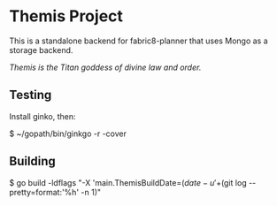 # Themis Project

This is a standalone backend for fabric8-planner that uses Mongo as a storage backend.

_Themis is the Titan goddess of divine law and order._

## Testing

Install ginko, then:

  $ ~/gopath/bin/ginkgo -r -cover

## Building

  $ go build -ldflags "-X 'main.ThemisBuildDate=$(date -u '+%Y-%m-%d %H:%M:%S')' -X main.ThemisVersion=$(git log --pretty=format:'%h' -n 1)"

  